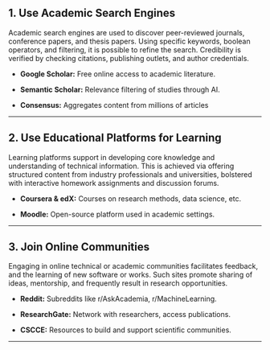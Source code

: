﻿## **1. Use Academic Search Engines**

Academic search engines are used to discover peer-reviewed journals, conference papers, and
thesis papers. Using specific keywords, boolean operators, and filtering, it is possible to refine
the search. Credibility is verified by checking citations, publishing outlets, and author credentials.


- **Google Scholar:** Free online access to academic literature.

- **Semantic Scholar:** Relevance filtering of studies through AI.

- **Consensus:** Aggregates content from millions of articles
  
---

## **2. Use Educational Platforms for Learning**

Learning platforms support in developing core knowledge and understanding of technical information. This is achieved via offering structured content from industry professionals and universities, bolstered with interactive homework assignments and discussion forums.

- **Coursera & edX:** Courses on research methods, data science, etc.

- **Moodle:** Open-source platform used in academic settings.

---

## **3. Join Online Communities**

Engaging in online technical or academic communities facilitates feedback, and the learning of new software or works. Such sites promote sharing of ideas, mentorship, and frequently result in research opportunities.

* **Reddit:** Subreddits like r/AskAcademia, r/MachineLearning.

* **ResearchGate:** Network with researchers, access publications.

* **CSCCE:** Resources to build and support scientific communities.
---
